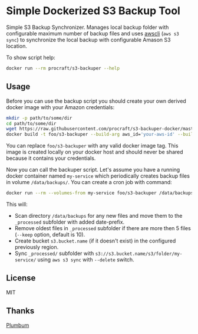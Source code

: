 # Simple Dockerized S3 Backup Tool

Simple S3 Backup Synchronizer. Manages local backup folder with configurable maximum number of backup files and uses [awscli](https://aws.amazon.com/ru/cli/) (``aws s3 sync``) to synchronize the local backup with configurable Amason S3 location.

To show script help:

```bash
docker run --rm procraft/s3-backuper --help
```

## Usage

Before you can use the backup script you should create your own derived docker image with your Amazon credentials:

```bash
mkdir -p path/to/some/dir
cd path/to/some/dir
wget https://raw.githubusercontent.com/procraft/s3-backuper-docker/master/configured-image/Dockerfile
docker build -t foo/s3-backuper --build-arg aws_id='your-aws-id' --build-arg aws_secret='your-aws-secret' --build-arg aws_region='us-west-2' .
```

You can replace ``foo/s3-backuper`` with any valid docker image tag. This image is created locally on your docker host and should never be shared because it contains your credentials.

Now you can call the backuper script. Let's assume you have a running docker container named ``my-service`` which periodically creates backup files in volume ``/data/backups/``. You can create a cron job with command:

```bash
docker run --rm --volumes-from my-service foo/s3-backuper /data/backups/ s3.bucket.name s3/folder/my-service --keep 5
```

This will:

* Scan directory ``/data/backups`` for any new files and move them to the ``_processed`` subfolder with added date-prefix.
* Remove oldest files in ``_processed`` subfolder if there are more then 5 files (``--keep`` option, default is 10).
* Create bucket ``s3.bucket.name`` (if it doesn't exist) in the configured previously region.
* Sync ``_processed/`` subfolder with ``s3://s3.bucket.name/s3/folder/my-service/`` using ``aws s3 sync`` with ``--delete`` switch.

## License

MIT

## Thanks

[Plumbum](http://plumbum.readthedocs.io/)
